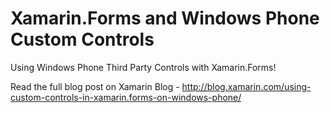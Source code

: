 Xamarin.Forms and Windows Phone Custom Controls
=================================

Using Windows Phone Third Party Controls with Xamarin.Forms!

Read the full blog post on Xamarin Blog - http://blog.xamarin.com/using-custom-controls-in-xamarin.forms-on-windows-phone/ 
